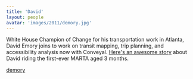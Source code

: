 ```yaml
---
title: 'David'
layout: people
avatar: 'images/2011/demory.jpg'
---
```


White House Champion of Change for his transportation work in Atlanta, David Emory joins to work on transit mapping, trip planning, and accessibility analysis now with Conveyal. <a href="http://blog.openplans.org/2011/07/open-candid-david-emory/">Here's an awesome story</a> about David riding the first-ever MARTA aged 3 months.

<a href="https://github.com/demory"><span class="octicon octicon-mark-github"> demory</span></a> 